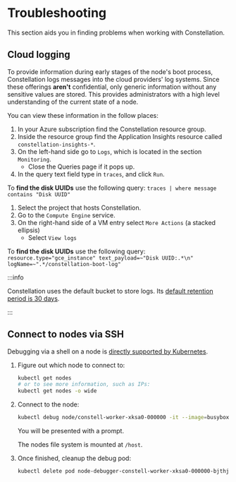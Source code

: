 # Troubleshooting

This section aids you in finding problems when working with Constellation.

## Cloud logging

To provide information during early stages of the node's boot process, Constellation logs messages into the cloud providers' log systems. Since these offerings **aren't** confidential, only generic information without any sensitive values are stored. This provides administrators with a high level understanding of the current state of a node.

You can view these information in the follow places:

<tabs groupId="csp">
<tabItem value="azure" label="Azure">

1. In your Azure subscription find the Constellation resource group.
2. Inside the resource group find the Application Insights resource called `constellation-insights-*`.
3. On the left-hand side go to `Logs`, which is located in the section `Monitoring`.
    + Close the Queries page if it pops up.
5. In the query text field type in `traces`, and click `Run`.

To **find the disk UUIDs** use the following query: `traces | where message contains "Disk UUID"`

</tabItem>
<tabItem value="gcp" label="GCP">

1. Select the project that hosts Constellation.
2. Go to the `Compute Engine` service.
3. On the right-hand side of a VM entry select `More Actions` (a stacked ellipsis)
    + Select `View logs`

To **find the disk UUIDs** use the following query: `resource.type="gce_instance" text_payload=~"Disk UUID:.*\n" logName=~".*/constellation-boot-log"`

:::info

Constellation uses the default bucket to store logs. Its [default retention period is 30 days](https://cloud.google.com/logging/quotas#logs_retention_periods).

:::

</tabItem>
</tabs>

## Connect to nodes via SSH

Debugging via a shell on a node is [directly supported by Kubernetes](https://kubernetes.io/docs/tasks/debug/debug-application/debug-running-pod/#node-shell-session).

1. Figure out which node to connect to:

    ```sh
    kubectl get nodes
    # or to see more information, such as IPs:
    kubectl get nodes -o wide
    ```

2. Connect to the node:

    ```sh
    kubectl debug node/constell-worker-xksa0-000000 -it --image=busybox
    ```

    You will be presented with a prompt.

    The nodes file system is mounted at `/host`.

3. Once finished, cleanup the debug pod:

    ```sh
    kubectl delete pod node-debugger-constell-worker-xksa0-000000-bjthj
    ```
